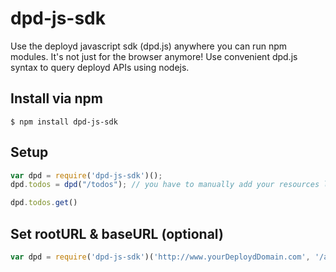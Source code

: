 dpd-js-sdk
==========

Use the deployd javascript sdk (dpd.js) anywhere you can run npm modules. It's not just for the browser anymore! Use convenient dpd.js syntax to query deployd APIs using nodejs.

## Install via npm

```Shell
$ npm install dpd-js-sdk
```


## Setup

```JavaScript
var dpd = require('dpd-js-sdk')();
dpd.todos = dpd("/todos"); // you have to manually add your resources like so

dpd.todos.get()

```

## Set rootURL & baseURL (optional)
```JavaScript
var dpd = require('dpd-js-sdk')('http://www.yourDeploydDomain.com', '/api' );
````

